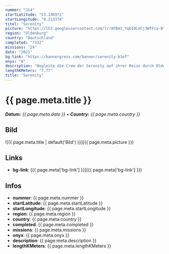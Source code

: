 ```yaml
---
nummer: "314"
startLatitude: "53.146971"
startLongitude: "8.213374"
titel: "Serenity"
picture: "https://lh3.googleusercontent.com/lr/AFBm1_YqbI0LHlj3WfFca-Bt_70k1Rkld4DOw7i33RxmYd3h04_gaWP8SMmFirhcqqdOKd26s4N2QzlHA4i1ci6Omln5XJfwg7lK-X93RobXOnneGv_Gxvl20qzgoQnhSyQ9VyCnCSdZAkW4inB_I5c2bbIIQBu-kJL2N6gnzTu9V8yNfMBvVlkcoBK5xnjZJR7hHGRdvRUjP7wcOTY1iz5B9MBHS_eyjUeHgngm1nVqyUQzSAszpwh-IDGE2-LUQ_sINbe4uPqt5MxhSuNp10D0IfrdqZs_XzfgTJK4PcAZR4q7hChbVZINrRyXmQ57b7K5fYy_UZ-IKlkQ-1ssy3zM6s7i8x5Q99QWrnjmAzC5xZVxs6CUcAYEbLdc3gGgvBsw8IuINxf6rOZ73ozGkJvD5Cl72NHLtAkIltZPYwSwGHYNSbllkNeH-xehmazuI6IAxzOOczxvdkktn0aHd9_7xs5DsM-wuUVPlHYChBIPrKB31Aclbw_QrllvkJF7HA1OI7VrihhfgNvC5HcUDhA9-ryn3tNBRjoZ-L6MQ9wNH-eC3JCU3jc6M2Mo-5Io6WqjlCUJr-5kEMnDYBMYa8zpK25tljQiy2C_drM1BG2p7BwUYQFDm--HVOtljv2WBsWRHCPs-ibIiudoGczbuZOsFrmH9oGdYjBc_ApH6snAfjnlH0K3ZdIPYd974qKMOuFKVMefVHJz9Jk4dZ12thphnTZEJU0zRHK792Tn1NMe7ielNG4bet_zCv9dRFIoXJgGK2xWCE0zjBujPEOTa8Tp-TKlvdTWtq--63X4GaEy-kzMIlDKd2HVCoLEApMGciCElm9rteKhbTbIZjzzkYvCHjqbJjQWNjE"
region: "Oldenburg"
country: "Deutschland"
completed: "7332"
missions: "24"
date: "2021"
bg-link: "https://bannergress.com/banner/serenity-b1ef"
onyx: "0"
description: "Begleite die Crew der Serenity auf ihrer Reise durch Oldenburg. Es sollte einige uniques geben."
lengthKMeters: "7,77"
title: "Serenity"
---
```


# {{ page.meta.title }}
_**Datum:** {{ page.meta.date }} • **Country:** {{ page.meta.country }}_

## Bild
![{{ page.meta.title | default('Bild') }}]({{ page.meta.picture }})

## Links
- **bg-link**: [{{ page.meta['bg-link'] }}]({{ page.meta['bg-link'] }})

## Infos
- **nummer**: {{ page.meta.nummer }}
- **startLatitude**: {{ page.meta.startLatitude }}
- **startLongitude**: {{ page.meta.startLongitude }}
- **region**: {{ page.meta.region }}
- **country**: {{ page.meta.country }}
- **completed**: {{ page.meta.completed }}
- **missions**: {{ page.meta.missions }}
- **onyx**: {{ page.meta.onyx }}
- **description**: {{ page.meta.description }}
- **lengthKMeters**: {{ page.meta.lengthKMeters }}

